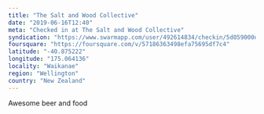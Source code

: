 ```yaml
---
title: "The Salt and Wood Collective"
date: "2019-06-16T12:40"
meta: "Checked in at The Salt and Wood Collective"
syndication: "https://www.swarmapp.com/user/492614834/checkin/5d059000dd12bc000891b6e8"
foursquare: "https://foursquare.com/v/57186363498efa75695df7c4"
latitude: "-40.875222"
longitude: "175.064136"
locality: "Waikanae"
region: "Wellington"
country: "New Zealand"
---
```

Awesome beer and food
